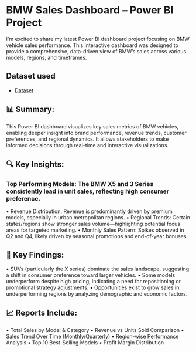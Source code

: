 # BMW Sales Dashboard – Power BI Project
I'm excited to share my latest Power BI dashboard project focusing on BMW vehicle sales performance. This interactive dashboard was designed to provide a comprehensive, data-driven view of BMW’s sales across various models, regions, and timeframes.

## Dataset used
- <a href="https://github.com/arsh-sandhu-1/Car-sales-performance/commit/e4d5cfa14001d53098b0e8024df624e1e76cc1f4">Dataset</a>

## 📊 Summary:
This Power BI dashboard visualizes key sales metrics of BMW vehicles, enabling deeper insight into brand performance, revenue trends, customer preferences, and regional dynamics. It allows stakeholders to make informed decisions through real-time and interactive visualizations.

## 🔍 Key Insights:
### Top Performing Models: The BMW X5 and 3 Series consistently lead in unit sales, reflecting high consumer preference.
•	Revenue Distribution: Revenue is predominantly driven by premium models, especially in urban metropolitan regions.
•	Regional Trends: Certain states/regions show stronger sales volume—highlighting potential focus areas for targeted marketing.
•	Monthly Sales Pattern: Spikes observed in Q2 and Q4, likely driven by seasonal promotions and end-of-year bonuses.

## 📌 Key Findings:
•	SUVs (particularly the X series) dominate the sales landscape, suggesting a shift in consumer preference toward larger vehicles.
•	Some models underperform despite high pricing, indicating a need for repositioning or promotional strategy adjustments.
•	Opportunities exist to grow sales in underperforming regions by analyzing demographic and economic factors.

## 📈 Reports Include:
•	Total Sales by Model & Category
•	Revenue vs Units Sold Comparison
•	Sales Trend Over Time (Monthly/Quarterly)
•	Region-wise Performance Analysis
•	Top 10 Best-Selling Models
•	Profit Margin Distribution

